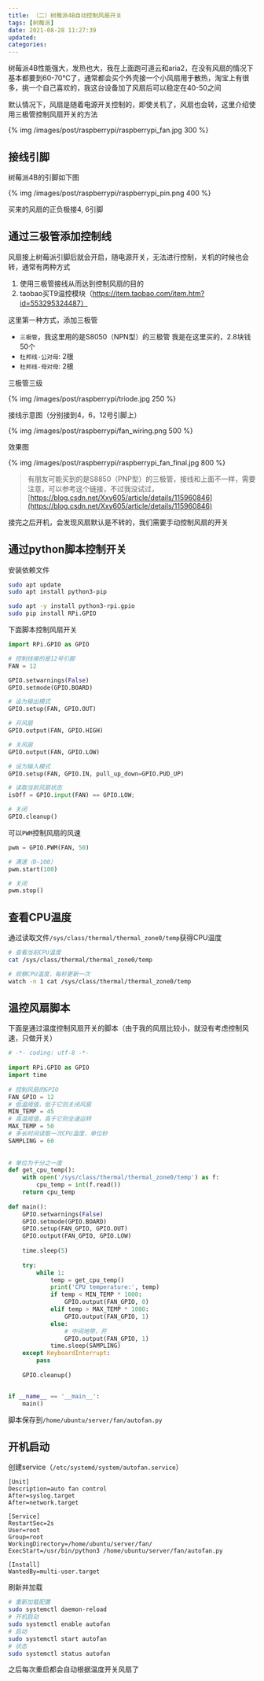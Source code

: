```yaml
---
title: （二）树莓派4B自动控制风扇开关
tags: [树莓派]
date: 2021-08-28 11:27:39
updated:
categories:
---
```


树莓派4B性能强大，发热也大，我在上面跑可道云和aria2，在没有风扇的情况下基本都要到60-70℃了，通常都会买个外壳接一个小风扇用于散热，淘宝上有很多，挑一个自己喜欢的，我这台设备加了风扇后可以稳定在40-50之间

默认情况下，风扇是随着电源开关控制的，即使关机了，风扇也会转，这里介绍使用三极管控制风扇开关的方法

<!-- more -->

{% img /images/post/raspberrypi/raspberrypi_fan.jpg 300 %}

## 接线引脚

树莓派4B的引脚如下图

{% img /images/post/raspberrypi/raspberrypi_pin.png 400 %}

买来的风扇的正负极接4, 6引脚

## 通过三极管添加控制线

风扇接上树莓派引脚后就会开启，随电源开关，无法进行控制，关机的时候也会转，通常有两种方式

1. 使用三极管接线从而达到控制风扇的目的
2. taobao买T9温控模块（https://item.taobao.com/item.htm?id=553295324487）

这里第一种方式，添加三极管

* `三极管`，我这里用的是S8050（NPN型）的三极管
    我是在这里买的，2.8块钱50个
* `杜邦线-公对母`: 2根
* `杜邦线-母对母`: 2根

三极管三级

{% img /images/post/raspberrypi/triode.jpg 250 %}

接线示意图（分别接到4，6，12号引脚上）

{% img /images/post/raspberrypi/fan_wiring.png 500 %}

效果图

{% img /images/post/raspberrypi/raspberrypi_fan_final.jpg 800 %}

> 有朋友可能买到的是S8850（PNP型）的三极管，接线和上面不一样，需要注意，可以参考这个链接，不过我没试过，[https://blog.csdn.net/Xxy605/article/details/115960846](https://blog.csdn.net/Xxy605/article/details/115960846)

接完之后开机，会发现风扇默认是不转的，我们需要手动控制风扇的开关

## 通过python脚本控制开关

安装依赖文件

```sh
sudo apt update
sudo apt install python3-pip

sudo apt -y install python3-rpi.gpio
sudo pip install RPi.GPIO
```

下面脚本控制风扇开关

```python
import RPi.GPIO as GPIO

# 控制线接的是12号引脚
FAN = 12

GPIO.setwarnings(False)
GPIO.setmode(GPIO.BOARD)

# 设为输出模式
GPIO.setup(FAN, GPIO.OUT)

# 开风扇
GPIO.output(FAN, GPIO.HIGH)

# 关风扇
GPIO.output(FAN, GPIO.LOW)

# 设为输入模式
GPIO.setup(FAN, GPIO.IN, pull_up_down=GPIO.PUD_UP)

# 读取当前风扇状态
isOff = GPIO.input(FAN) == GPIO.LOW;

# 关闭
GPIO.cleanup()
```

可以`PWM`控制风扇的风速

```py
pwm = GPIO.PWM(FAN, 50)

# 满速（0-100）
pwm.start(100)

# 关闭
pwm.stop()
```

## 查看CPU温度

通过读取文件`/sys/class/thermal/thermal_zone0/temp`获得CPU温度

```sh
# 查看当前CPU温度
cat /sys/class/thermal/thermal_zone0/temp

# 观察CPU温度，每秒更新一次
watch -n 1 cat /sys/class/thermal/thermal_zone0/temp
```

## 温控风扇脚本

下面是通过温度控制风扇开关的脚本（由于我的风扇比较小，就没有考虑控制风速，只做开关）

```py
# -*- coding: utf-8 -*-
 
import RPi.GPIO as GPIO
import time
 
# 控制风扇的GPIO
FAN_GPIO = 12
# 低温阈值，低于它则关闭风扇
MIN_TEMP = 45
# 高温阈值，高于它则全速运转
MAX_TEMP = 50
# 多长时间读取一次CPU温度，单位秒
SAMPLING = 60
 
 
# 单位为千分之一度
def get_cpu_temp():
    with open('/sys/class/thermal/thermal_zone0/temp') as f:
        cpu_temp = int(f.read())
    return cpu_temp
 
def main():
    GPIO.setwarnings(False)
    GPIO.setmode(GPIO.BOARD)
    GPIO.setup(FAN_GPIO, GPIO.OUT)
    GPIO.output(FAN_GPIO, GPIO.LOW) 
    
    time.sleep(5)
 
    try:
        while 1:
            temp = get_cpu_temp()
            print('CPU temperature:', temp)
            if temp < MIN_TEMP * 1000:
                GPIO.output(FAN_GPIO, 0)
            elif temp > MAX_TEMP * 1000:
                GPIO.output(FAN_GPIO, 1)
            else:
                # 中间地带，开
                GPIO.output(FAN_GPIO, 1)
            time.sleep(SAMPLING)
    except KeyboardInterrupt:
        pass
 
    GPIO.cleanup()


if __name__ == '__main__':
    main()
```

脚本保存到`/home/ubuntu/server/fan/autofan.py`

## 开机启动

创建service（`/etc/systemd/system/autofan.service`）

```service
[Unit]
Description=auto fan control
After=syslog.target
After=network.target

[Service]
RestartSec=2s
User=root
Group=root
WorkingDirectory=/home/ubuntu/server/fan/
ExecStart=/usr/bin/python3 /home/ubuntu/server/fan/autofan.py

[Install]
WantedBy=multi-user.target
```

刷新并加载

```sh
# 重新加载配置  
sudo systemctl daemon-reload
# 开机启动
sudo systemctl enable autofan
# 启动
sudo systemctl start autofan
# 状态
sudo systemctl status autofan
```

之后每次重启都会自动根据温度开关风扇了

